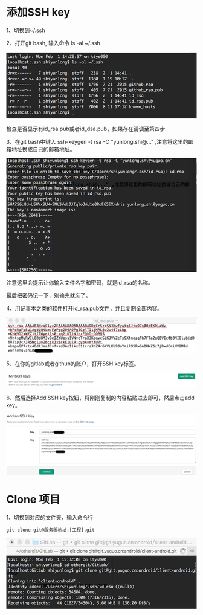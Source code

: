 # 添加SSH key

1、切换到~/.ssh

2、打开git bash, 输入命令 ls -al ~/.ssh

![image](images/SSH列表.png)

检查是否显示有id_rsa.pub或者id_dsa.pub，如果存在请调至第四步

3、在git bash中键入 ssh-keygen -t rsa -C "yunlong.shi@..." ,注意将这里的邮箱地址换成自己的邮箱地址。

![image](images/SSH创建.png)

注意这里会提示让你输入文件名字和密码，就是id_rsa的名称。

最后把密码记一下，别输完就忘了。

4、用记事本之类的软件打开id_rsa.pub文件，并且复制全部内容。

![image](images/id_rsa文件.png)

5、在你的gitlab或者github的账户，打开SSH key标签。

![image](images/MySSHKey.png)

6、然后选择Add SSH key按钮，将刚刚复制的内容粘贴进去即可，然后点击add key。

![image](images/AddSSHKey.png)

# Clone 项目

1、切换到对应的文件夹，输入命令行

```
git clone git@服务器地址:[工程].git
```

![images](images/CloneCode.png)
